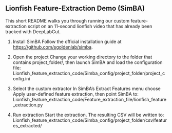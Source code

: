 ## Lionfish Feature-Extraction Demo (SimBA)

This short README walks you through running our custom feature-extraction script on an 11-second lionfish video that has already been tracked with DeepLabCut.

1. Install SimBA
Follow the official installation guide at https://github.com/sgoldenlab/simba.

2. Open the project
Change your working directory to the folder that contains project_folder/, then launch SimBA and load the configuration file:
Lionfish_feature_extraction_code/Simba_config/project_folder/project_config.ini

3. Select the custom extractor
In SimBA’s Extract Features menu choose Apply user-defined feature extraction, then point SimBA to:
Lionfish_feature_extraction_code/Feature_extraction_file/lionfish_feature_extraction.py

4. Run extraction
Start the extraction. The resulting CSV will be written to:
Lionfish_feature_extraction_code/Simba_config/project_folder/csv/features_extracted/
